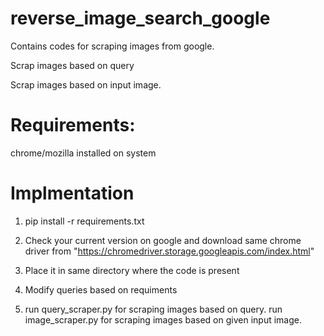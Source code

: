 # reverse_image_search_google

Contains codes for scraping images from google.

Scrap images based on query

Scrap images based on input image.

# Requirements:
chrome/mozilla installed on system

# Implmentation
1) pip install -r requirements.txt

2) Check your current version on google and download same chrome driver from "https://chromedriver.storage.googleapis.com/index.html" 

3) Place it in same directory where the code is present

4) Modify queries based on requiments

5) run query_scraper.py for scraping images based on query. run image_scraper.py for scraping images based on given input image.



